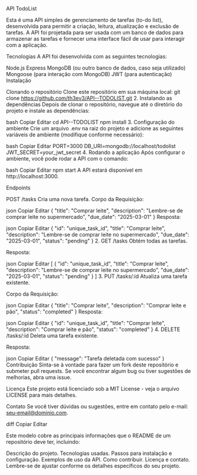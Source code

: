 API TodoList

Esta é uma API simples de gerenciamento de tarefas (to-do list), desenvolvida para permitir a criação, leitura, atualização e exclusão de tarefas. A API foi projetada para ser usada com um banco de dados para armazenar as tarefas e fornecer uma interface fácil de usar para interagir com a aplicação.

Tecnologias A API foi desenvolvida com as seguintes tecnologias:

Node.js Express MongoDB (ou outro banco de dados, caso seja utilizado) Mongoose (para interação com MongoDB) JWT (para autenticação) Instalação

Clonando o repositório Clone este repositório em sua máquina local:
git clone https://github.com/th3ev3/API--TODOLIST.git 2. Instalando as dependências Depois de clonar o repositório, navegue até o diretório do projeto e instale as dependências:

bash Copiar Editar cd API--TODOLIST npm install 3. Configuração do ambiente Crie um arquivo .env na raiz do projeto e adicione as seguintes variáveis de ambiente (modifique conforme necessário):

bash Copiar Editar PORT=3000 DB_URI=mongodb://localhost/todolist JWT_SECRET=your_jwt_secret 4. Rodando a aplicação Após configurar o ambiente, você pode rodar a API com o comando:

bash Copiar Editar npm start A API estará disponível em http://localhost:3000.

Endpoints

POST /tasks Cria uma nova tarefa.
Corpo da Requisição:

json Copiar Editar { "title": "Comprar leite", "description": "Lembre-se de comprar leite no supermercado", "due_date": "2025-03-01" } Resposta:

json Copiar Editar { "id": "unique_task_id", "title": "Comprar leite", "description": "Lembre-se de comprar leite no supermercado", "due_date": "2025-03-01", "status": "pending" } 2. GET /tasks Obtém todas as tarefas.

Resposta:

json Copiar Editar [ { "id": "unique_task_id", "title": "Comprar leite", "description": "Lembre-se de comprar leite no supermercado", "due_date": "2025-03-01", "status": "pending" } ] 3. PUT /tasks/:id Atualiza uma tarefa existente.

Corpo da Requisição:

json Copiar Editar { "title": "Comprar leite", "description": "Comprar leite e pão", "status": "completed" } Resposta:

json Copiar Editar { "id": "unique_task_id", "title": "Comprar leite", "description": "Comprar leite e pão", "status": "completed" } 4. DELETE /tasks/:id Deleta uma tarefa existente.

Resposta:

json Copiar Editar { "message": "Tarefa deletada com sucesso" } Contribuição Sinta-se à vontade para fazer um fork deste repositório e submeter pull requests. Se você encontrar algum bug ou tiver sugestões de melhorias, abra uma issue.

Licença Este projeto está licenciado sob a MIT License - veja o arquivo LICENSE para mais detalhes.

Contato Se você tiver dúvidas ou sugestões, entre em contato pelo e-mail: seu-email@dominio.com.

diff Copiar Editar

Este modelo cobre as principais informações que o README de um repositório deve ter, incluindo:

Descrição do projeto.
Tecnologias usadas.
Passos para instalação e configuração.
Exemplos de uso da API.
Como contribuir.
Licença e contato.
Lembre-se de ajustar conforme os detalhes específicos do seu projeto.
